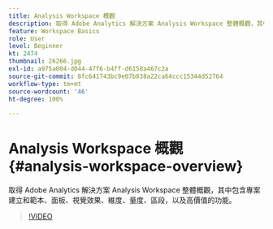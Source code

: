 ```yaml
---
title: Analysis Workspace 概觀
description: 取得 Adobe Analytics 解決方案 Analysis Workspace 整體概觀，其中包含專案建立和範本、面板、視覺效果、維度、量度、區段，以及高價值的功能。
feature: Workspace Basics
role: User
level: Beginner
kt: 2474
thumbnail: 26266.jpg
exl-id: a975a004-d044-47f6-b4ff-d6158a467c2a
source-git-commit: 8fc641743bc9e07b838a22ca64ccc15344d52764
workflow-type: tm+mt
source-wordcount: '46'
ht-degree: 100%

---
```


# Analysis Workspace 概觀 {#analysis-workspace-overview}

取得 Adobe Analytics 解決方案 Analysis Workspace 整體概觀，其中包含專案建立和範本、面板、視覺效果、維度、量度、區段，以及高價值的功能。

>[!VIDEO](https://video.tv.adobe.com/v/26266/?quality=12&learn=on)
